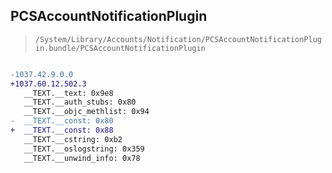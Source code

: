 ## PCSAccountNotificationPlugin

> `/System/Library/Accounts/Notification/PCSAccountNotificationPlugin.bundle/PCSAccountNotificationPlugin`

```diff

-1037.42.9.0.0
+1037.60.12.502.3
   __TEXT.__text: 0x9e8
   __TEXT.__auth_stubs: 0x80
   __TEXT.__objc_methlist: 0x94
-  __TEXT.__const: 0x80
+  __TEXT.__const: 0x88
   __TEXT.__cstring: 0xb2
   __TEXT.__oslogstring: 0x359
   __TEXT.__unwind_info: 0x78

```
